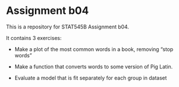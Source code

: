 
# Assignment b04

This is a repository for STAT545B Assignment b04.

It contains 3 exercises:

* Make a plot of the most common words in a book, removing “stop words”

* Make a function that converts words to some version of Pig Latin.

* Evaluate a model that is fit separately for each group in dataset
